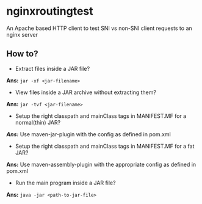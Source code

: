 # nginxroutingtest

An Apache based HTTP client to test SNI vs non-SNI client requests to an nginx server


## How to?

- Extract files inside a JAR file?

**Ans:**   ```jar -xf <jar-filename>```

- View files inside a JAR archive without extracting them?

**Ans:**   ```jar -tvf <jar-filename>```

- Setup the right classpath and mainClass tags in MANIFEST.MF for a normal(thin) JAR?

***Ans:*** Use maven-jar-plugin with the config as defined in pom.xml

- Setup the right classpath and mainClass tags in MANIFEST.MF for a fat JAR?

**Ans:** Use maven-assembly-plugin with the appropriate config as defined in pom.xml

- Run the main program inside a JAR file?

**Ans:** ```java -jar <path-to-jar-file>```
